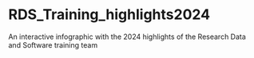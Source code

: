 # RDS_Training_highlights2024
An interactive infographic with the 2024 highlights of the Research Data and Software training team
